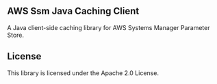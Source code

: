 ## AWS Ssm Java Caching Client

 A Java client-side caching library for AWS Systems Manager Parameter Store.

## License

This library is licensed under the Apache 2.0 License. 
